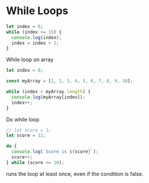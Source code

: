 # While Loops

```js
let index = 0;
while (index <= 10) {
  console.log(index);
  index = index + 2;
}
```

While loop on array

```js
let index = 0;

const myArray = [1, 2, 3, 4, 5, 6, 7, 8, 9, 10];

while (index < myArray.length) {
  console.log(myArray[index]);
  index++;
}
```

Do while loop

```js
// let score = 1;
let score = 11;

do {
  console.log(`Score is ${score}`);
  score++;
} while (score <= 10);
```

runs the loop at least once, even if the condition is false.

